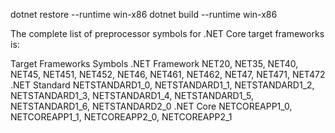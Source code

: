 dotnet restore --runtime win-x86
dotnet build --runtime win-x86



The complete list of preprocessor symbols for .NET Core target frameworks is:

Target Frameworks	Symbols
.NET Framework	NET20, NET35, NET40, NET45, NET451, NET452, NET46, NET461, NET462, NET47, NET471, NET472
.NET Standard	NETSTANDARD1_0, NETSTANDARD1_1, NETSTANDARD1_2, NETSTANDARD1_3, NETSTANDARD1_4, NETSTANDARD1_5, NETSTANDARD1_6, NETSTANDARD2_0
.NET Core	NETCOREAPP1_0, NETCOREAPP1_1, NETCOREAPP2_0, NETCOREAPP2_1